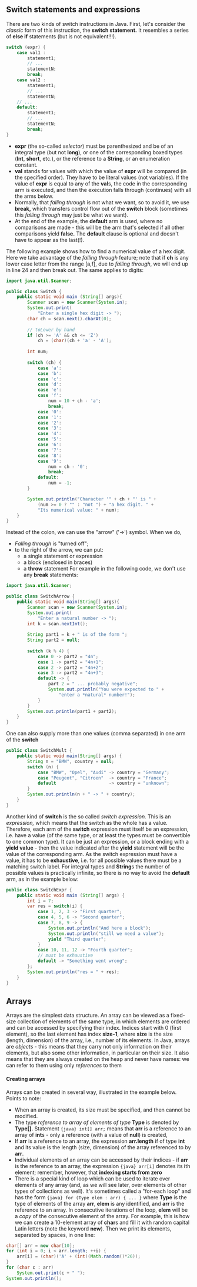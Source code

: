 ## Switch statements and expressions
There are two kinds of switch instructions in Java. First, let's consider the *classic* form of this instruction, the **switch statement.** It resembles a series of **else if** statements (but is not equivalent!!!).
```java
switch (expr) {
	case val1 :
		statement1;
		// ...
		statementN;
		break;
	case val2 :
		statement1;
		// ...
		statementN;
	// ...
	default:
		statement1;
		// ...
		statementN;
		break;
}
```
+ **expr** (the so-called *selector*) must be parenthesized and be of an integral type (but not **long**), or one of the corresponding boxed types (**Int**, **short**, etc.), or the reference to a **String**, or an enumeration constant.
+ **val** stands for values with which the value of **expr** will be compared (in the specified order). They have to be literal values (not variables). If the value of **expr** is equal to any of the **val**s, the code in the corresponding arm is executed, and then the execution falls through (continues) with all the arms below.
+ Normally, that *falling through* is not what we want, so to avoid it, we use **break,** which transfers control flow out of the **switch** block (sometimes this *falling through* may just be what we want).
+ At the end of the example, the **default** arm is used, where no comparisons are made - this will be the arm that's selected if all other comparisons yield **false.** The **default** clause is optional and doesn't have to appear as the last(!).

The following example shows how to find a numerical value of a hex digit.
Here we take advantage of the *falling through* feature; note that if **ch** is any lower case letter from the range [a,f], due to *falling through*, we will end up in line 24 and then break out. The same applies to digits:
```java title:Switch.java
import java.util.Scanner;

public class Switch {
	public static void main (String[] args){
		Scanner scan = new Scanner(System.in);
		System.out.print(
			"Enter a single hex digit -> ");
		char ch = scan.next().charAt(0);
		
		// toLower by hand
		if (ch >= 'A' && ch <= 'Z')
			ch = (char)(ch + 'a' - 'A');
		
		int num;
		
		switch (ch) {
			case 'a':
			case 'b':
			case 'c':
			case 'd':
			case 'e':
			case 'f':
				num = 10 + ch - 'a';
				break;
			case '0':
			case '1':
			case '2':
			case '3':
			case '4':
			case '5':
			case '6':
			case '7':
			case '8':
			case '9':
				num = ch - '0';
				break;
			default:
				num = -1;
		}

		System.out.println("Character '" + ch + "' is " + 
			(num >= 0 ? "" : "not ") + "a hex digit. " + 
			"Its numerical value: " + num);
	}
}
```

Instead of the colon, we can use the "arrow" ('->') symbol. When we do,
+ *Falling through* is "turned off";
+ to the right of the arrow, we can put:
	+ a single statement or expression
	+ a block (enclosed in braces)
	+ a **throw** statement
For example in the following code, we don't use any **break** statements:
```java title:SwitchArrow.java
import java.util.Scanner;

public class SwitchArrow {
	public static void main(String[] args){
		Scanner scan = new Scanner(System.in);
		System.out.print(
			"Enter a natural number -> ");
		int k = scan.nextInt();
		
		String part1 = k + " is of the form ";
		String part2 = null;
		
		switch (k % 4) {
			case 0 -> part2 = "4n";
			case 1 -> part2 = "4n+1";
			case 2 -> part2 = "4n+2";
			case 3 -> part2 = "4n+3";
			default -> {
				part 2 = " ... probably negative";
				System.out.println("You were expected to " + 
					"enter a *natural* number!");
			}
		}
		System.out.println(part1 + part2);
	}
}
```

One can also supply more than one values (comma separated) in one arm of the **switch**
```java title:SwitchMult.java
public class SwitchMult {
	public static void main(String[] args) {
		String n = "BMW", country = null;
		switch (n) {
			case "BMW", "Opel", "Audi" -> country = "Germany";
			case "Peugeot", "Citroen"  -> country = "France";
			default                    -> country = "unknown";
		}
		System.out.println(n + " -> " + country);
	}
}
```

Another kind of **switch** is the so called *switch expression.*
This is an *expression,* which means that the switch as the whole has a value. Therefore, each arm of the **switch** expression must itself be an expression, i.e. have a value (of the same type, or at least the types must be convertible to one common type).
It can be just an expression, or a block ending with a **yield value** - then the value indicated after the **yield** statement will be the value of the corresponding arm.
As the switch expression must have a value, it has to be **exhaustive**, i.e. for all possible values there must be a matching switch label. For integral types and **String**s the number of possible values is practically infinite, so there is no way to avoid the **default** arm, as in the example below:
```java title:SwitchExpr.java
public class SwitchExpr {
	public static void main (String[] args) {
		int i = 7;
		var res = switch(i) {
			case 1, 2, 3 -> "First quarter";
			case 4, 5, 6 -> "Second quarter";
			case 7, 8, 9 -> {
				System.out.println("And here a block");
				System.out.println("still we need a value");
				yield "Third quarter";
			}
			case 10, 11, 12 -> "Fourth quarter";
			// must be exhaustive
			default -> "Something went wrong";
		};
		System.out.println("res = " + res);
	}
}
```

## Arrays
Arrays are the simplest data structure. An array can be viewed as a fixed-size collection of elements of the same type, in which elements are ordered and can be accessed by specifying their index.
Indices start with 0 (first element), so the last element has index **size-1**, where **size** is the size (length, dimension) of the array, i.e., number of its elements.
In Java, arrays are *objects* - this means that they carry not only information on their elements, but also some other information, in particular on their size. It also means that they are always created on the heap and never have names: we can refer to them using only *references* to them

#### Creating arrays
Arrays can be created in several way, illustrated in the example below. Points to note:
+ When an array is created, its size must be specified, and then cannot be modified.
+ The type *reference to array of elements of type* **Type** is denoted by **Type[].** Statement `{java} int[] arr;` means that **arr** is a reference to an array of **int**s - only a reference (with a value of **null**) is created,
+ If **arr** is  a reference to an array, the expression **arr.length** if of type **int** and its value is the length (size, dimension) of the array referenced to by **arr**.
+ Individual elements of an array can be accessed by their indices - if **arr** is the reference to an array, the expression `{java} arr[i]` denotes its **i**th element; remember, however, that **indexing starts from zero** 
+ There is a special kind of loop which can be used to iterate over elements of any array (and, as we will see later, over elements of other types of collections as well). It's sometimes called a "for-each loop" and has the form `{java} for (Type elem : arr) { ... }` where **Type** is the type of elements of the array **arr**, **elem** is any identified, and **arr** is the reference to an array. In consecutive iterations of the loop, **elem** will be a *copy* of the consecutive element of the array.
For example, this is how we can create a 10-element array of **char**s and fill it with random capital Latin letters (note the keyword **new**). Then we print its elements, separated by spaces, in one line:
```java
char[] arr = new char[10];
for (int i = 0; i < arr.length; ++i) {
	arr[i] = (char)('A' + (int)(Math.random()*26));
}
for (char c : arr)
	System.out.print(c + " ");
System.out.println();
```
